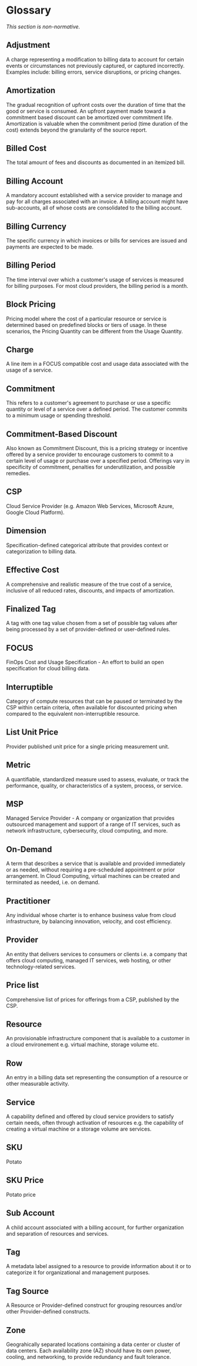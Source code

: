 # Glossary

*This section is non-normative.*

## Adjustment

A charge representing a modification to billing data to account for certain events or circumstances not previously captured, or captured incorrectly. Examples include: billing errors, service disruptions, or pricing changes.

## Amortization

The gradual recognition of upfront costs over the duration of time that the good or service is consumed. An upfront payment made toward a commitment based discount can be amortized over commitment life. Amortization is valuable when the commitment period (time duration of the cost) extends beyond the granularity of the source report.

## Billed Cost

The total amount of fees and discounts as documented in an itemized bill.

## Billing Account

A mandatory account established with a service provider to manage and pay for all charges associated with an invoice. A billing account might have sub-accounts, all of whose costs are consolidated to the billing account.

## Billing Currency

The specific currency in which invoices or bills for services are issued and payments are expected to be made.

## Billing Period

The time interval over which a customer's usage of services is measured for billing purposes. For most cloud providers, the billing period is a month.

## Block Pricing

Pricing model where the cost of a particular resource or service is determined based on predefined blocks or tiers of usage. In these scenarios, the Pricing Quantity can be different from the Usage Quantity.

## Charge

A line item in a FOCUS compatible cost and usage data associated with the usage of a service.

## Commitment

This refers to a customer's agreement to purchase or use a specific quantity or level of a service over a defined period. The customer commits to a minimum usage or spending threshold.

## Commitment-Based Discount

Also known as Commitment Discount, this is a pricing strategy or incentive offered by a service provider to encourage customers to commit to a certain level of usage or purchase over a specified period. Offerings vary in specificity of commitment, penalties for underutilization, and possible remedies.

## CSP

Cloud Service Provider (e.g. Amazon Web Services, Microsoft Azure, Google Cloud Platform).

## Dimension

Specification-defined categorical attribute that provides context or categorization to billing data.

## Effective Cost

A comprehensive and realistic measure of the true cost of a service, inclusive of all reduced rates, discounts, and impacts of amortization.

## Finalized Tag

A tag with one tag value chosen from a set of possible tag values after being processed by a set of provider-defined or user-defined rules.

## FOCUS

FinOps Cost and Usage Specification - An effort to build an open specification for cloud billing data.

## Interruptible

Category of compute resources that can be paused or terminated by the CSP within certain criteria, often available for discounted pricing when compared to the equivalent non-interruptible resource.

## List Unit Price

Provider published unit price for a single pricing measurement unit.

## Metric

A quantifiable, standardized measure used to assess, evaluate, or track the performance, quality, or characteristics of a system, process, or service.

## MSP

Managed Service Provider - A company or organization that provides outsourced management and support of a range of IT services, such as network infrastructure, cybersecurity, cloud computing, and more.

## On-Demand

A term that describes a service that is available and provided immediately or as needed, without requiring a pre-scheduled appointment or prior arrangement. In Cloud Computing, virtual machines can be created and terminated as needed, i.e. on demand.

## Practitioner

Any individual whose charter is to enhance business value from cloud infrastructure, by balancing innovation, velocity, and cost efficiency.

## Provider

An entity that delivers services to consumers or clients i.e. a company that offers cloud computing, managed IT services, web hosting, or other technology-related services.

## Price list

Comprehensive list of prices for offerings from a CSP, published by the CSP.

## Resource

An provisionable infrastructure component that is available to a customer in a cloud environement e.g. virtual machine, storage volume etc.

## Row

An entry in a billing data set representing the consumption of a resource or other measurable activity.

## Service

A capability defined and offered by cloud service providers to satisfy certain needs, often through activation of resources e.g. the capability of creating a virtual machine or a storage volume are services.

## SKU

Potato

## SKU Price

Potato price

## Sub Account

A child account associated with a billing account, for further organization and separation of resources and services.

## Tag

A metadata label assigned to a resource to provide information about it or to categorize it for organizational and management purposes.

## Tag Source

A Resource or Provider-defined construct for grouping resources and/or other Provider-defined constructs.

## Zone

Geograhically separated locations containing a data center or cluster of data centers. Each availability zone (AZ) should have its own power, cooling, and networking, to provide redundancy and fault tolerance.